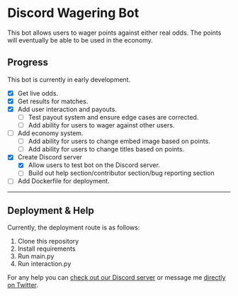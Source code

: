 # Discord Wagering Bot
This bot allows users to wager points against either real odds. The points will eventually be able to be used in the economy.

## Progress ##
This bot is currently in early development.

- [x] Get live odds.
- [x] Get results for matches.
- [x] Add user interaction and payouts.
    - [ ] Test payout system and ensure edge cases are corrected.
    - [ ] Add ability for users to wager against other users.
- [ ] Add economy system.
    - [ ] Add ability for users to change embed image based on points.
    - [ ] Add ability for users to change titles based on points.

- [x] Create Discord server    
    - [x] Allow users to test bot on the Discord server.
    - [ ] Build out help section/contributor section/bug reporting section

- [ ] Add Dockerfile for deployment.
---
## Deployment & Help ##

Currently, the deployment route is as follows:

1. Clone this repository
2. Install requirements
3. Run main.py
4. Run interaction.py

For any help you can [check out our Discord server](https://discord.gg/Xq44DsKG) or message me [directly on Twitter](https://twitter.com/JonathanRJoyner).